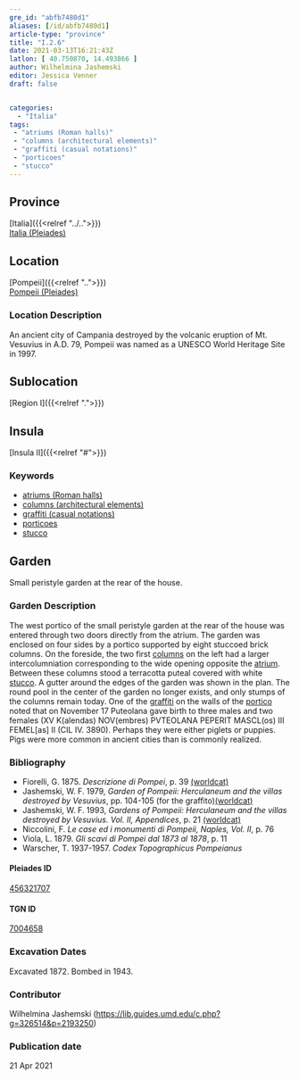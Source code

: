 ```yaml
---
gre_id: "abfb7480d1"
aliases: [/id/abfb7480d1]
article-type: "province"
title: "I.2.6"
date: 2021-03-13T16:21:43Z
latlon: [ 40.750870, 14.493866 ]
author: Wilhelmina Jashemski
editor: Jessica Venner
draft: false


categories:
  - "Italia"
tags:
 - "atriums (Roman halls)"
 - "columns (architectural elements)"
 - "graffiti (casual notations)"
 - "porticoes"
 - "stucco"
---
```


## Province
[Italia]({{<relref "../..">}}) \
[Italia (Pleiades)](https://pleiades.stoa.org/places/1052)

## Location
[Pompeii]({{<relref "..">}}) \
[Pompeii (Pleiades)](https://pleiades.stoa.org/places/433032)


### Location Description
An ancient city of Campania destroyed by the volcanic eruption of Mt. Vesuvius in A.D. 79, Pompeii was named as a UNESCO World Heritage Site in 1997.

## Sublocation
[Region I]({{<relref ".">}})
## Insula
[Insula II]({{<relref "#">}})

### Keywords
- [atriums (Roman halls)](http://vocab.getty.edu/page/aat/300004097)
- [columns (architectural elements)](http://vocab.getty.edu/page/aat/300001571)
- [graffiti (casual notations)](http://vocab.getty.edu/page/aat/300015613)
- [porticoes](http://vocab.getty.edu/page/aat/300004145)
- [stucco](http://vocab.getty.edu/page/aat/300014966)

## Garden
Small peristyle garden at the rear of the house.

### Garden Description
The west portico of the small peristyle garden at the rear of the house was entered through two doors directly from the atrium. The garden was enclosed on four sides by a portico supported by eight stuccoed brick columns. On the foreside, the two first [columns](http://vocab.getty.edu/page/aat/300001571) on the left had a larger intercolumniation corresponding to the wide opening opposite the [atrium](http://vocab.getty.edu/page/aat/300004097). Between these columns stood a terracotta puteal covered with white [stucco](http://www.getty.edu/vow/AATFullDisplay?find=stucco&logic=AND&note=&english=N&prev_page=1&subjectid=300014966). A gutter around the edges of the garden was shown in the plan. The round pool in the center of the garden no longer exists, and only stumps of the columns remain today. One of the [graffiti](http://vocab.getty.edu/page/aat/300015613) on the walls of the [portico](http://vocab.getty.edu/page/aat/300004145) noted that on November 17 Puteolana gave birth to three males and two females (XV K(alendas) NOV(embres) PVTEOLANA PEPERIT MASCL(os) III FEMEL[as] II (CIL IV. 3890).  Perhaps they were either piglets or puppies. Pigs were more common in ancient cities than is commonly realized.

### Bibliography

* Fiorelli, G. 1875. *Descrizione di Pompei*, p. 39 [(worldcat)](https://www.worldcat.org/title/descrizione-di-pompei/oclc/9528380)  
* Jashemski, W. F. 1979, *Garden of Pompeii: Herculaneum and the villas destroyed by Vesuvius*, pp. 104-105 (for the graffito)[(worldcat)](https://www.worldcat.org/title/gardens-of-pompeii-1/oclc/312003872&referer=brief_results)  
* Jashemski, W. F. 1993, *Gardens of Pompeii: Herculaneum and the villas destroyed by Vesuvius. Vol. II, Appendices*, p. 21 [(worldcat)](https://www.worldcat.org/title/gardens-of-pompeii-herculaneum-and-the-villas-destroyed-by-vesuvius-volume-2-appendices/oclc/222353569)  
* Niccolini, F. *Le case ed i monumenti di Pompeii, Naples, Vol. II*, p. 76   
* Viola, L. 1879. *Gli scavi di Pompei dal 1873 al 1878*, p. 11
* Warscher, T. 1937-1957. *Codex Topographicus Pompeianus*

<!--#### Periodo ID-->

<!-- [PERIODO_ID](https://pleiades.stoa.org/places/PLEIADES_ID) -->

#### Pleiades ID
[456321707](https://pleiades.stoa.org/places/456321707)

#### TGN ID
[7004658](http://vocab.getty.edu/page/tgn/7004658)

###  Excavation Dates
Excavated 1872. Bombed in 1943.

### Contributor
Wilhelmina Jashemski (https://lib.guides.umd.edu/c.php?g=326514&p=2193250)


### Publication date

21 Apr 2021

<!-- DATE -->
